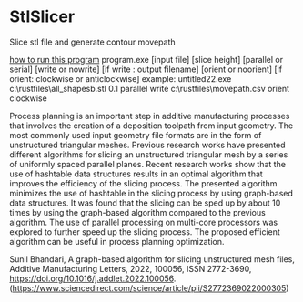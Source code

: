 # StlSlicer
Slice stl file and generate contour movepath

<u>how to run this program</u>
program.exe [input file] [slice height] [parallel or serial] [write or nowrite] [if write : output filename] [orient or noorient] [if orient: clockwise or anticlockwise]
example:
untitled22.exe c:\rustfiles\all_shapesb.stl 0.1 parallel write c:\rustfiles\movepath.csv orient clockwise

Process planning is an important step in additive manufacturing processes that involves the creation of a deposition toolpath from input geometry. The most commonly used input geometry file formats are in the form of unstructured triangular meshes. Previous research works have presented different algorithms for slicing an unstructured triangular mesh by a series of uniformly spaced parallel planes. Recent research works show that the use of hashtable data structures results in an optimal algorithm that improves the efficiency of the slicing process. The presented algorithm minimizes the use of hashtable in the slicing process by using graph-based data structures. It was found that the slicing can be sped up by about 10 times by using the graph-based algorithm compared to the previous algorithm. The use of parallel processing on multi-core processors was explored to further speed up the slicing process. The proposed efficient algorithm can be useful in process planning optimization.

Sunil Bhandari,
A graph-based algorithm for slicing unstructured mesh files,
Additive Manufacturing Letters,
2022,
100056,
ISSN 2772-3690,
https://doi.org/10.1016/j.addlet.2022.100056.
(https://www.sciencedirect.com/science/article/pii/S2772369022000305)
